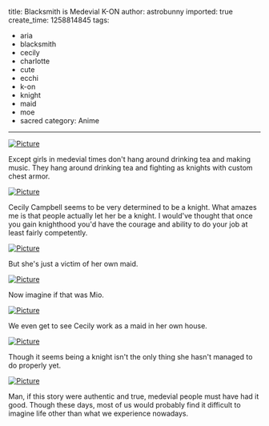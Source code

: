 title: Blacksmith is Medevial K-ON
author: astrobunny
imported: true
create_time: 1258814845
tags:
- aria
- blacksmith
- cecily
- charlotte
- cute
- ecchi
- k-on
- knight
- maid
- moe
- sacred
category: Anime
---
 [![](wp-uploads/2009/11/wpid-gg_The_Sacred_Blacksmith_-_02_F0457FF5_1-500x283.jpg "Picture")](/images/wp-uploads/2009/11/wpid-gg_The_Sacred_Blacksmith_-_02_F0457FF5_1.jpg)  
  
Except girls in medevial times don't hang around drinking tea and making music. They hang around drinking tea and fighting as knights with custom chest armor.  
<!--more-->  
 [![](wp-uploads/2009/11/wpid-gg_The_Sacred_Blacksmith_-_02_F0457FF5_0-500x283.jpg "Picture")](/images/wp-uploads/2009/11/wpid-gg_The_Sacred_Blacksmith_-_02_F0457FF5_0.jpg)  
  
Cecily Campbell seems to be very determined to be a knight. What amazes me is that people actually let her be a knight. I would've thought that once you gain knighthood you'd have the courage and ability to do your job at least fairly competently.  
  
 [![](wp-uploads/2009/11/wpid-gg_The_Sacred_Blacksmith_-_07_72B5B68E_1-500x281.jpg "Picture")](/images/wp-uploads/2009/11/wpid-gg_The_Sacred_Blacksmith_-_07_72B5B68E_1.jpg)  
  
But she's just a victim of her own maid.  
  
 [![](wp-uploads/2009/11/wpid-gg_The_Sacred_Blacksmith_-_07_72B5B68E_2-500x281.jpg "Picture")](/images/wp-uploads/2009/11/wpid-gg_The_Sacred_Blacksmith_-_07_72B5B68E_2.jpg)  
  
Now imagine if that was Mio.  
  
 [![](wp-uploads/2009/11/wpid-gg_The_Sacred_Blacksmith_-_07_72B5B68E_5-500x281.jpg "Picture")](/images/wp-uploads/2009/11/wpid-gg_The_Sacred_Blacksmith_-_07_72B5B68E_5.jpg)  
  
We even get to see Cecily work as a maid in her own house.  
  
 [![](wp-uploads/2009/11/wpid-gg_The_Sacred_Blacksmith_-_07_72B5B68E_3-500x281.jpg "Picture")](/images/wp-uploads/2009/11/wpid-gg_The_Sacred_Blacksmith_-_07_72B5B68E_3.jpg)  
  
Though it seems being a knight isn't the only thing she hasn't managed to do properly yet.  
  
 [![](wp-uploads/2009/11/wpid-gg_The_Sacred_Blacksmith_-_07_72B5B68E_4-500x281.jpg "Picture")](/images/wp-uploads/2009/11/wpid-gg_The_Sacred_Blacksmith_-_07_72B5B68E_4.jpg)  
  
Man, if this story were authentic and true, medevial people must have had it good. Though these days, most of us would probably find it difficult to imagine life other than what we experience nowadays.